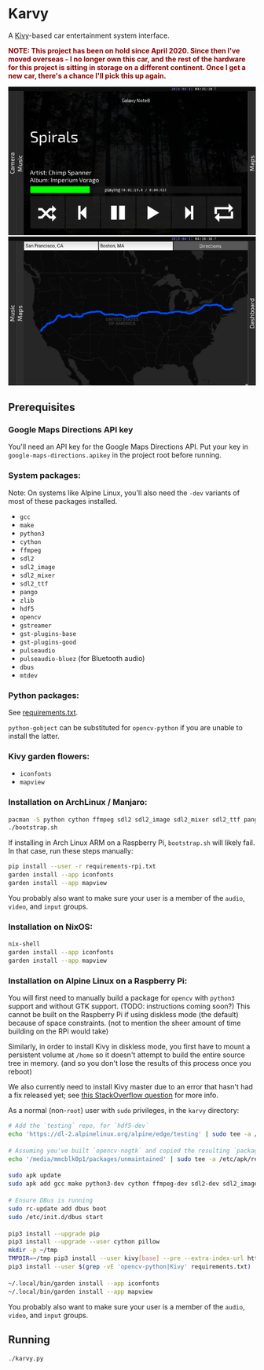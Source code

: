 Karvy
=====

A [Kivy](https://kivy.org)-based car entertainment system interface.


<div style="color: #880000; font-weight: bold">NOTE: This project has been on hold since April 2020. Since then I've moved overseas - I no longer own this car, and the rest of the hardware for this project is sitting in storage on a different continent. Once I get a new car, there's a chance I'll pick this up again.</div>


![Music screen](screenshots/music.png)
![Maps screen](screenshots/maps.png)


Prerequisites
-------------

### Google Maps Directions API key

You'll need an API key for the Google Maps Directions API. Put your key in `google-maps-directions.apikey` in the project root before running.

### System packages:

Note: On systems like Alpine Linux, you'll also need the `-dev` variants of most of these packages installed.

- `gcc`
- `make`
- `python3`
- `cython`
- `ffmpeg`
- `sdl2`
- `sdl2_image`
- `sdl2_mixer`
- `sdl2_ttf`
- `pango`
- `zlib`
- `hdf5`
- `opencv`
- `gstreamer`
- `gst-plugins-base`
- `gst-plugins-good`
- `pulseaudio`
- `pulseaudio-bluez` (for Bluetooth audio)
- `dbus`
- `mtdev`

### Python packages:

See [requirements.txt](./requirements.txt).

`python-gobject` can be substituted for `opencv-python` if you are unable to install the latter.

### Kivy garden flowers:

- `iconfonts`
- `mapview`

### Installation on ArchLinux / Manjaro:

```bash
pacman -S python cython ffmpeg sdl2 sdl2_image sdl2_mixer sdl2_ttf pango zlib hdf5 opencv gstreamer gst-plugins-base gst-plugins-good pulseaudio pulseaudio-bluetooth mtdev python-gobject python-kivy
./bootstrap.sh
```

If installing in Arch Linux ARM on a Raspberry Pi, `bootstrap.sh` will likely fail. In that case, run these steps manually:
```bash
pip install --user -r requirements-rpi.txt
garden install --app iconfonts
garden install --app mapview
```

You probably also want to make sure your user is a member of the `audio`, `video`, and `input` groups.

### Installation on NixOS:

```bash
nix-shell
garden install --app iconfonts
garden install --app mapview
```

### Installation on Alpine Linux on a Raspberry Pi:

You will first need to manually build a package for `opencv` with `python3` support and without GTK support. (TODO: instructions coming soon?) This cannot be built on the Raspberry Pi if using diskless mode (the default) because of space constraints. (not to mention the sheer amount of time building on the RPi would take)

Similarly, in order to install Kivy in diskless mode, you first have to mount a persistent volume at `/home` so it doesn't attempt to build the entire source tree in memory. (and so you don't lose the results of this process once you reboot)

We also currently need to install Kivy master due to an error that hasn't had a fix released yet; see [this StackOverflow question](https://stackoverflow.com/questions/59125232/how-to-deal-with-kivy-installing-error-in-python) for more info.

As a normal (non-`root`) user with `sudo` privileges, in the `karvy` directory:
```sh
# Add the `testing` repo, for `hdf5-dev`
echo 'https://dl-2.alpinelinux.org/alpine/edge/testing' | sudo tee -a /etc/apk/repositories

# Assuming you've built `opencv-nogtk` and copied the resulting `packages` dir to `/media/mmcblk0p1/packages`
echo '/media/mmcblk0p1/packages/unmaintained' | sudo tee -a /etc/apk/repositories

sudo apk update
sudo apk add gcc make python3-dev cython ffmpeg-dev sdl2-dev sdl2_image-dev sdl2_mixer-dev sdl2_ttf-dev pango-dev zlib-dev hdf5-dev gstreamer-dev gst-plugins-base gst-plugins-good pulseaudio pulseaudio-bluez dbus dbus-dev mtdev libjpeg-turbo-dev musl-dev mesa-dev opencv-nogtk

# Ensure DBus is running
sudo rc-update add dbus boot
sudo /etc/init.d/dbus start

pip3 install --upgrade pip
pip3 install --upgrade --user cython pillow
mkdir -p ~/tmp
TMPDIR=~/tmp pip3 install --user kivy[base] --pre --extra-index-url https://kivy.org/downloads/simple/
pip3 install --user $(grep -vE 'opencv-python|Kivy' requirements.txt)

~/.local/bin/garden install --app iconfonts
~/.local/bin/garden install --app mapview
```

You probably also want to make sure your user is a member of the `audio`, `video`, and `input` groups.


Running
-------

```bash
./karvy.py
```
